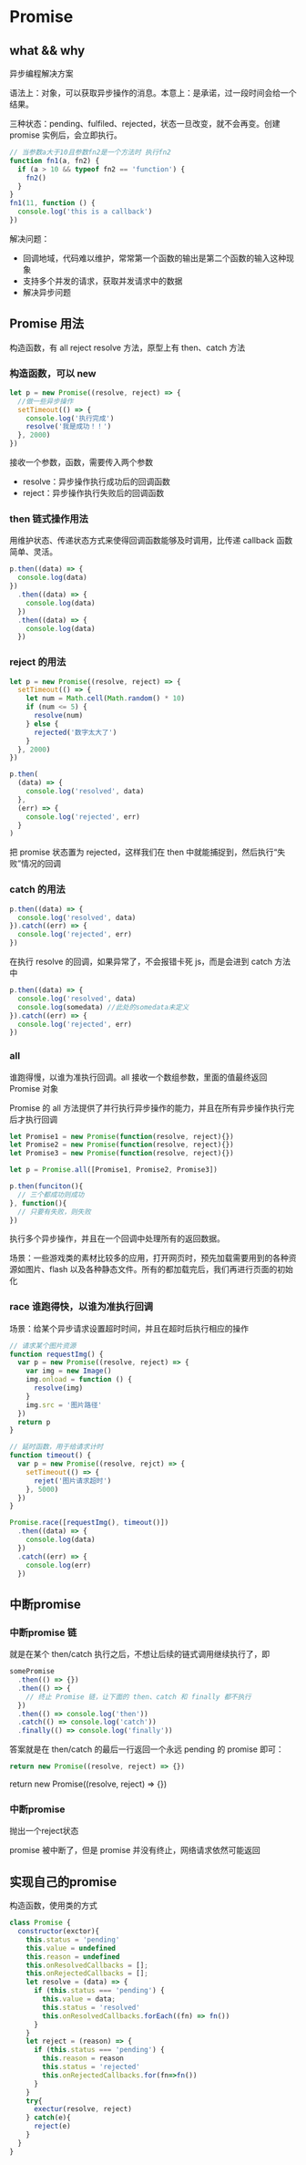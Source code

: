 # Promise

## what && why

异步编程解决方案

语法上：对象，可以获取异步操作的消息。本意上：是承诺，过一段时间会给一个结果。

三种状态：pending、fulfiled、rejected，状态一旦改变，就不会再变。创建 promise 实例后，会立即执行。

```javascript
// 当参数a大于10且参数fn2是一个方法时 执行fn2
function fn1(a, fn2) {
  if (a > 10 && typeof fn2 == 'function') {
    fn2()
  }
}
fn1(11, function () {
  console.log('this is a callback')
})
```

解决问题：

- 回调地域，代码难以维护，常常第一个函数的输出是第二个函数的输入这种现象
- 支持多个并发的请求，获取并发请求中的数据
- 解决异步问题

## Promise 用法

构造函数，有 all reject resolve 方法，原型上有 then、catch 方法

### 构造函数，可以 new

```javascript
let p = new Promise((resolve, reject) => {
  //做一些异步操作
  setTimeout(() => {
    console.log('执行完成')
    resolve('我是成功！！')
  }, 2000)
})
```

接收一个参数，函数，需要传入两个参数

- resolve：异步操作执行成功后的回调函数
- reject：异步操作执行失败后的回调函数

### then 链式操作用法

用维护状态、传递状态方式来使得回调函数能够及时调用，比传递 callback 函数简单、灵活。

```javascript
p.then((data) => {
  console.log(data)
})
  .then((data) => {
    console.log(data)
  })
  .then((data) => {
    console.log(data)
  })
```

### reject 的用法

```javascript
let p = new Promise((resolve, reject) => {
  setTimeout(() => {
    let num = Math.cell(Math.random() * 10)
    if (num <= 5) {
      resolve(num)
    } else {
      rejected('数字太大了')
    }
  }, 2000)
})

p.then(
  (data) => {
    console.log('resolved', data)
  },
  (err) => {
    console.log('rejected', err)
  }
)
```

把 promise 状态置为 rejected，这样我们在 then 中就能捕捉到，然后执行“失败”情况的回调

### catch 的用法

```javascript
p.then((data) => {
  console.log('resolved', data)
}).catch((err) => {
  console.log('rejected', err)
})
```

在执行 resolve 的回调，如果异常了，不会报错卡死 js，而是会进到 catch 方法中

```javascript
p.then((data) => {
  console.log('resolved', data)
  console.log(somedata) //此处的somedata未定义
}).catch((err) => {
  console.log('rejected', err)
})
```

### all

谁跑得慢，以谁为准执行回调。all 接收一个数组参数，里面的值最终返回 Promise 对象

Promise 的 all 方法提供了并行执行异步操作的能力，并且在所有异步操作执行完后才执行回调

```javascript
let Promise1 = new Promise(function(resolve, reject){})
let Promise2 = new Promise(function(resolve, reject){})
let Promise3 = new Promise(function(resolve, reject){})

let p = Promise.all([Promise1, Promise2, Promise3])

p.then(funciton(){
  // 三个都成功则成功
}, function(){
  // 只要有失败，则失败
})

```

执行多个异步操作，并且在一个回调中处理所有的返回数据。

场景：一些游戏类的素材比较多的应用，打开网页时，预先加载需要用到的各种资源如图片、flash 以及各种静态文件。所有的都加载完后，我们再进行页面的初始化

### race 谁跑得快，以谁为准执行回调

场景：给某个异步请求设置超时时间，并且在超时后执行相应的操作

```javascript
// 请求某个图片资源
function requestImg() {
  var p = new Promise((resolve, reject) => {
    var img = new Image()
    img.onload = function () {
      resolve(img)
    }
    img.src = '图片路径'
  })
  return p
}

// 延时函数，用于给请求计时
function timeout() {
  var p = new Promise((resolve, rejct) => {
    setTimeout(() => {
      rejet('图片请求超时')
    }, 5000)
  })
}

Promise.race([requestImg(), timeout()])
  .then((data) => {
    console.log(data)
  })
  .catch((err) => {
    console.log(err)
  })
```




## 中断promise

### 中断promise 链

就是在某个 then/catch 执行之后，不想让后续的链式调用继续执行了，即
```js
somePromise
  .then(() => {})
  .then(() => {
    // 终止 Promise 链，让下面的 then、catch 和 finally 都不执行
  })
  .then(() => console.log('then'))
  .catch(() => console.log('catch'))
  .finally(() => console.log('finally'))

```

答案就是在 then/catch 的最后一行返回一个永远 pending 的 promise 即可：

```js
return new Promise((resolve, reject) => {})

```
return new Promise((resolve, reject) => {})


### 中断promise

抛出一个reject状态


promise 被中断了，但是 promise 并没有终止，网络请求依然可能返回


## 实现自己的promise

构造函数，使用类的方式

```javascript
class Promise {
  constructor(exctor){
    this.status = 'pending'
    this.value = undefined
    this.reason = undefined
    this.onResolvedCallbacks = [];
    this.onRejectedCallbacks = [];
    let resolve = (data) => {
      if (this.status === 'pending') {
        this.value = data;
        this.status = 'resolved'
        this.onResolvedCallbacks.forEach((fn) => fn())
      }
    }
    let reject = (reason) => {
      if (this.status === 'pending') {
        this.reason = reason
        this.status = 'rejected'
        this.onRejectedCallbacks.for(fn=>fn())
      }
    }
    try{
      exectur(resolve, reject)     
    } catch(e){
      reject(e)
    }
  }
}
```


